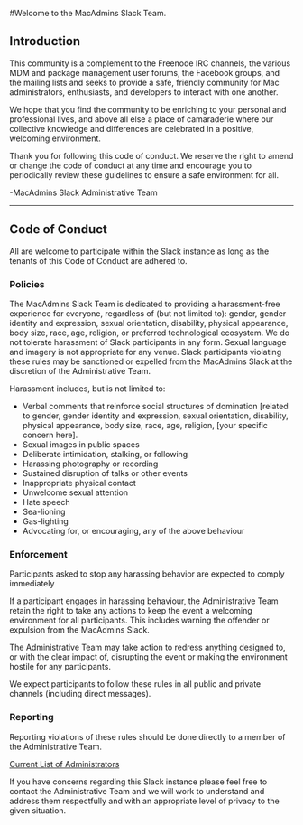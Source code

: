 #Welcome to the MacAdmins Slack Team.

## Introduction
This community is a complement to the Freenode IRC channels, the various MDM and package management user forums, the Facebook groups, and the mailing lists and seeks to provide a safe, friendly community for Mac administrators, enthusiasts, and developers to interact with one another.

We hope that you find the community to be enriching to your personal and professional lives, and above all else a place of camaraderie where our collective knowledge and differences are celebrated in a positive, welcoming environment.

Thank you for following this code of conduct. We reserve the right to amend or change the code of conduct at any time and encourage you to periodically review these guidelines to ensure a safe environment for all.

-MacAdmins Slack Administrative Team 

---

## Code of Conduct
All are welcome to participate within the Slack instance as long as the tenants of this Code of Conduct are adhered to.

### Policies
The MacAdmins Slack Team is dedicated to providing a harassment-free experience for everyone, regardless of (but not limited to): gender, gender identity and expression, sexual orientation, disability, physical appearance, body size, race, age, religion, or preferred technological ecosystem. We do not tolerate harassment of Slack participants in any form. Sexual language and imagery is not appropriate for any venue. Slack participants violating these rules may be sanctioned or expelled from the MacAdmins Slack at the discretion of the Administrative Team. 

Harassment includes, but is not limited to:

* Verbal comments that reinforce social structures of domination [related to gender, gender identity and expression, sexual orientation, disability, physical appearance, body size, race, age, religion, [your specific concern here].
* Sexual images in public spaces
* Deliberate intimidation, stalking, or following 
* Harassing photography or recording
* Sustained disruption of talks or other events
* Inappropriate physical contact
* Unwelcome sexual attention
* Hate speech
* Sea-lioning
* Gas-lighting
* Advocating for, or encouraging, any of the above behaviour	


### Enforcement
Participants asked to stop any harassing behavior are expected to comply immediately

If a participant engages in harassing behaviour, the Administrative Team retain the right to take any actions to keep the event a welcoming environment for all participants. This includes warning the offender or expulsion from the MacAdmins Slack.

The Administrative Team may take action to redress anything designed to, or with the clear impact of, disrupting the event or making the environment hostile for any participants.

We expect participants to follow these rules in all public and private channels (including direct messages).

### Reporting
Reporting violations of these rules should be done directly to a member of the Administrative Team.

[Current List of Administrators](https://github.com/macadminsdotorg/slack-assets/blob/master/Admins)

If you have concerns regarding this Slack instance please feel free to contact the Administrative Team and we will work to understand and address them respectfully and with an appropriate level of privacy to the given situation.